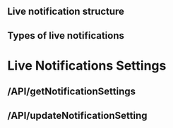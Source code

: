 ## Live notification structure
## Types of live notifications

# Live Notifications Settings

## /API/getNotificationSettings
## /API/updateNotificationSetting
